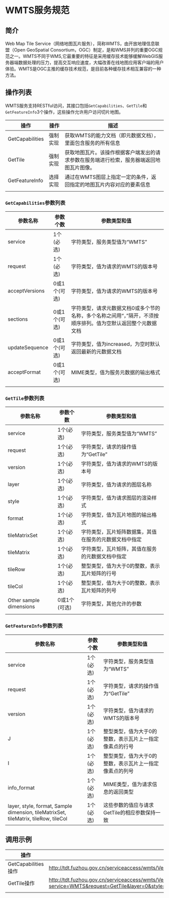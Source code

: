 # WMTS服务规范

## 简介
Web Map Tile Service（网络地图瓦片服务），简称WMTS，由开放地理信息联盟（Open GeoSpatial Consortium，OGC）制定，是和WMS并列的重要OGC规范之一。WMTS不同于WMS,它最重要的特征是采用缓存技术能够缓解WebGIS服务器端数据处理的压力，提高交互响应速度，大幅改善在线地图应用客户端的用户体验。WMTS是OGC主推的缓存技术规范，是目前各种缓存技术相互兼容的一种方法。

## 操作列表
WMTS服务支持RESTful访问，其接口包括`GetCapabilities`、`GetTile`和`GetFeatureInfo`3个操作，这些操作允许用户访问切片地图。

|操作|操作|描述|
|--|--|--|
|GetCapabilities|强制实现|获取WMTS的能力文档（即元数据文档），里面包含服务的所有信息|
|GetTile|强制实现|获取地图瓦片。该操作根据客户端发出的请求参数在服务端进行检索，服务器端返回地图瓦片图像。
|GetFeatureInfo|选择实现|通过在WMTS图层上指定一定的条件，返回指定的地图瓦片内容对应的要素信息|
||||

### `GetCapabilities`参数列表

|参数名称|参数个数|参数类型和值|
|--|--|--|
|service|1个(必选)|字符类型，服务类型值为“WMTS”|
|request|1个(必选)|字符类型，值为请求的WMTS的版本号|
|acceptVersions|0或1个(可选)|字符类型，值为请求的WMTS的版本号|
|sections|0或1个(可选)|字符类型，请求元数据文档0或多个节的名称，多个名称之间用“，”隔开，不须按顺序排列。值为空默认返回整个元数据文档|
|updateSequence|0或1个(可选)|字符类型，值为increased，为空时默认返回最新的元数据文档|
|acceptFormat|0或1个(可选)|MIME类型，值为服务元数据的输出格式|
||||

### `GetTile`参数列表
|参数名称|参数个数|参数类型和值|
|--|--|--|
|service|1个(必选)|字符类型，服务类型值为“WMTS”|
|request|1个(必选)|字符类型，请求的操作值为“GetTile”|
|version|1个(必选)|字符类型，值为请求的WMTS的版本号|
|layer|1个(必选)|字符类型，值为请求的图层名称|
|style|1个(必选)|字符类型，值为请求图层的渲染样式|
|format|1个(必选)|字符类型，值为瓦片地图的输出格式|
|tileMatrixSet|1个(必选)|字符类型，瓦片矩阵数据集，其值在服务的元数据文档中指定|
|tileMatrix|1个(必选)|字符类型，瓦片矩阵，其值在服务的元数据文档中指定|
|tileRow|1个(必选)|整型类型，值为大于0的整数，表示瓦片矩阵的行号|
|tileCol|1个(必选)|整型类型，值为大于0的整数，表示瓦片矩阵的列号|
|Other sample dimensions|0或1个(可选)|字符类型，其他允许的参数|
||||

### `GetFeatureInfo`参数列表
|参数名称|参数个数|参数类型和值|
|--|--|--|
|service|1个(必选)|字符类型，服务类型值为“WMTS”|
|request|1个(必选)|字符类型，请求的操作值为“GetTile”|
|version|1个(必选)|字符类型，值为请求的WMTS的版本号|
|J|1个(必选)|整型类型，值为大于0的整数，表示瓦片上一指定像素点的行号|
|I|1个(必选)|整型类型，值为大于0的整数，表示瓦片上一指定像素点的列号|
|info_format|1个(必选)|MIME类型，值为请求信息的返回类型|
|layer, style, format, Sample dimension, tileMatrixSet, tileMatrix, tileRow, tileCol|1个(必选)|这些参数的值应与请求GetTile的相应参数保持一致|

## 调用示例

|操作|示例|
|--|--|
|GetCapabilities操作|http://tdt.fuzhou.gov.cn/serviceaccess/wmts/Vector2012CGCS2000?service=WMTS&request=GetCapabilities|
|GetTile操作|http://tdt.fuzhou.gov.cn/serviceaccess/wmts/Vector2012CGCS2000?service=WMTS&request=GetTile&layer=0&style=default&tileMatrixSet=sss&tileMatrix=10&tileRow=93074&tileCol=435872&format=image/png|
|||
